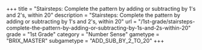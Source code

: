 +++
title = "Stairsteps: Complete the pattern by adding or subtracting by 1's and 2's, within 20"
description = "Stairsteps: Complete the pattern by adding or subtracting by 1's and 2's, within 20"
url = "/1st-grade/stairsteps-complete-the-pattern-by-adding-or-subtracting-by-1s-and-2s-within-20"
grade = "1st Grade"
category = "Number Sense"
gametype = "BRIX_MASTER"
subgametype = "ADD_SUB_BY_2_TO_20"
+++